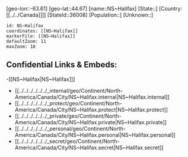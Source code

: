 ﻿---
location: [44.67,-63.61]
mapzoom: [7,12] 
mapmarker: city 
type: City
tags:
- geo/City


SpocWebEntityId: 36121
isDeleted: false
confidential: public

---
[geo-lon::-63.61]
[geo-lat::44.67]
[name::NS~Halifax]
[State::]
[Country:[[../../Canada]]]]
[StateId::36008]
[Population::]
[Unknown::]


```leaflet
id: NS~Halifax
coordinates: [[NS~Halifax]]
markerFile: [[NS~Halifax]]
defaultZoom: 11 
maxZoom: 18
```


## Confidential Links & Embeds: 
-[[NS~Halifax|NS~Halifax]]] 
- [[../../../../../../_internal/geo/Continent/North-America/Canada/City/NS~Halifax.internal|NS~Halifax.internal]] 
- [[../../../../../../_protect/geo/Continent/North-America/Canada/City/NS~Halifax.protect|NS~Halifax.protect]] 
- [[../../../../../../_private/geo/Continent/North-America/Canada/City/NS~Halifax.private|NS~Halifax.private]] 
- [[../../../../../../_personal/geo/Continent/North-America/Canada/City/NS~Halifax.personal|NS~Halifax.personal]] 
- [[../../../../../../_secret/geo/Continent/North-America/Canada/City/NS~Halifax.secret|NS~Halifax.secret]] 
